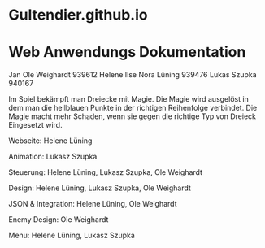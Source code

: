 # Gultendier.github.io
# Web Anwendungs Dokumentation    

Jan Ole Weighardt           939612
Helene Ilse Nora Lüning     939476
Lukas Szupka                940167

Im Spiel bekämpft man Dreiecke mit Magie.
Die Magie wird ausgelöst in dem man die hellblauen Punkte in der richtigen Reihenfolge verbindet. Die Magie macht mehr Schaden, wenn sie gegen die richtige Typ von Dreieck Eingesetzt wird.

Webseite: Helene Lüning

Animation: Lukasz Szupka
 
Steuerung: Helene Lüning, Lukasz Szupka, Ole Weighardt

Design: Helene Lüning, Lukasz Szupka, Ole Weighardt

JSON & Integration: Helene Lüning, Ole Weighardt

Enemy Design: Ole Weighardt

Menu: Helene Lüning, Lukasz Szupka
